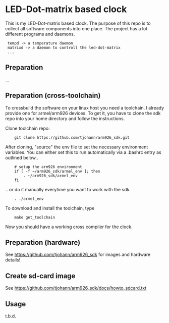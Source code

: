 LED-Dot-matrix based clock
===============

This is my LED-Dot-matrix based clock. The purpose of this repo is to collect all software components into one place. The project has a lot different programs and daemons.

     tempd -> a temperature daemon
     matrixd -> a daemon to controll the led-dot-matrix
     ...


Preparation
-------------------
...



Preparation (cross-toolchain)
-------------------

To crossbuild the software on your linux host you need a toolchain. I already provide one for armel/arm926 devices. To get it, you have to clone the sdk repo into your home directory and follow the instructions.

Clone toolchain repo:

        git clone https://github.com/tjohann/arm926_sdk.git


After cloning, "source" the env file to set the necessary environment variables. You can either set this to run automatically via a .bashrc entry as outlined below..

        # setup the arm926 environment
        if [ -f ~/arm926_sdk/armel_env ]; then
            . ~/arm926_sdk/armel_env
        fi


.. or do it manually everytime you want to work with the sdk.

        . ./armel_env

To download and install the toolchain, type

        make get_toolchain


Now you should have a working cross compiler for the clock.


Preparation (hardware)
-------------------

See https://github.com/tjohann/arm926_sdk for images and hardware details!


Create sd-card image
-------------------

See https://github.com/tjohann/arm926_sdk/docs/howto_sdcard.txt


Usage
-------------------

t.b.d.








